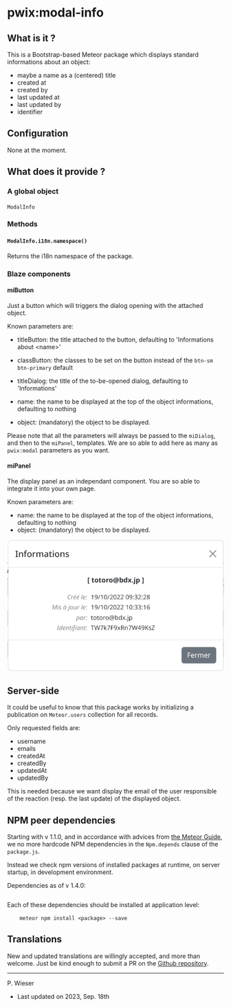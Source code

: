 # pwix:modal-info

## What is it ?

This is a Bootstrap-based Meteor package which displays standard informations about an object:

- maybe a name as a (centered) title
- created at
- created by
- last updated at
- last updated by
- identifier

## Configuration

None at the moment.

## What does it provide ?

### A global object

`ModalInfo`

### Methods

#### `ModalInfo.i18n.namespace()`

Returns the i18n namespace of the package.

### Blaze components

#### miButton

Just a button which will triggers the dialog opening with the attached object.

Known parameters are:

- titleButton: the title attached to the button, defaulting to 'Informations about &lt;name&gt;'

- classButton: the classes to be set on the button instead of the `btn-sm btn-primary` default

- titleDialog: the title of the to-be-opened dialog, defaulting to 'Informations'

- name: the name to be displayed at the top of the object informations, defaulting to nothing

- object: (mandatory) the object to be displayed.

Please note that all the parameters will always be passed to the `miDialog`, and then to the `miPanel`, templates. We are so able to add here as many as `pwix:modal` parameters as you want.

#### miPanel

The display panel as an independant component. You are so able to integrate it into your own page.

Known parameters are:
- name: the name to be displayed at the top of the object informations, defaulting to nothing
- object: (mandatory) the object to be displayed.

![Informations](/maintainer/png/informations.png)

## Server-side

It could be useful to know that this package works by initializing a publication on `Meteor.users` collection for all records.

Only requested fields are:
- username
- emails
- createdAt
- createdBy
- updatedAt
- updatedBy

This is needed because we want display the email of the user responsible of the reaction (resp. the last update) of the displayed object.

## NPM peer dependencies

Starting with v 1.1.0, and in accordance with advices from [the Meteor Guide](https://guide.meteor.com/writing-atmosphere-packages.html#npm-dependencies), we no more hardcode NPM dependencies in the `Npm.depends` clause of the `package.js`. 

Instead we check npm versions of installed packages at runtime, on server startup, in development environment.

Dependencies as of v 1.4.0:
```
```
Each of these dependencies should be installed at application level:
```
    meteor npm install <package> --save
```

## Translations

New and updated translations are willingly accepted, and more than welcome. Just be kind enough to submit a PR on the [Github repository](https://github.com/trychlos/pwix-modal-info/pulls).

---
P. Wieser
- Last updated on 2023, Sep. 18th
